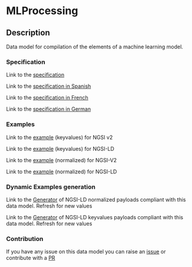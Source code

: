 # MLProcessing

## Description 

Data model for compilation of the elements of a machine learning model.
### Specification

Link to the [specification](https://smart-data-models.github.io/dataModel.MachineLearning/MLProcessing/doc/spec.md)

Link to the [specification in Spanish](https://smart-data-models.github.io/dataModel.MachineLearning/MLProcessing/doc/spec_ES.md)

Link to the [specification in French](https://smart-data-models.github.io/dataModel.MachineLearning/MLProcessing/doc/spec_FR.md)

Link to the [specification in German](https://smart-data-models.github.io/dataModel.MachineLearning/MLProcessing/doc/spec_DE.md)
### Examples

Link to the [example](https://smart-data-models.github.io/dataModel.MachineLearning/MLProcessing/examples/example.json) (keyvalues) for NGSI v2

Link to the [example](https://smart-data-models.github.io/dataModel.MachineLearning/MLProcessing/examples/example.jsonld) (keyvalues) for NGSI-LD

Link to the [example](https://smart-data-models.github.io/dataModel.MachineLearning/MLProcessing/examples/example-normalized.json) (normalized) for NGSI-V2

Link to the [example](https://smart-data-models.github.io/dataModel.MachineLearning/MLProcessing/examples/example-normalized.jsonld) (normalized) for NGSI-LD
### Dynamic Examples generation

Link to the [Generator](https://smartdatamodels.org/extra/ngsi-ld_generator_v0.92.php?schemaUrl=https://raw.githubusercontent.com/smart-data-models/dataModel.MachineLearning/master/MLProcessing/schema.json&email=info@smartdatamodels.org) of NGSI-LD normalized payloads compliant with this data model. Refresh for new values

Link to the [Generator](https://smartdatamodels.org/extra/ngsi-ld_generator_keyvalues_v0.92.php?schemaUrl=https://raw.githubusercontent.com/smart-data-models/dataModel.MachineLearning/master/MLProcessing/schema.json&email=info@smartdatamodels.org) of NGSI-LD keyvalues payloads compliant with this data model. Refresh for new values
### Contribution

 If you have any issue on this data model you can raise an [issue](https://github.com/smart-data-models/dataModel.MachineLearning/issues)  or contribute with a [PR](https://github.com/smart-data-models/dataModel.MachineLearning/pulls)